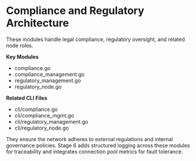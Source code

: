 # Compliance and Regulatory Architecture

These modules handle legal compliance, regulatory oversight, and related node roles.

**Key Modules**
- compliance.go
- compliance_management.go
- regulatory_management.go
- regulatory_node.go

**Related CLI Files**
- cli/compliance.go
- cli/compliance_mgmt.go
- cli/regulatory_management.go
- cli/regulatory_node.go

They ensure the network adheres to external regulations and internal governance policies.
Stage 6 adds structured logging across these modules for traceability and integrates connection pool metrics for fault tolerance.
